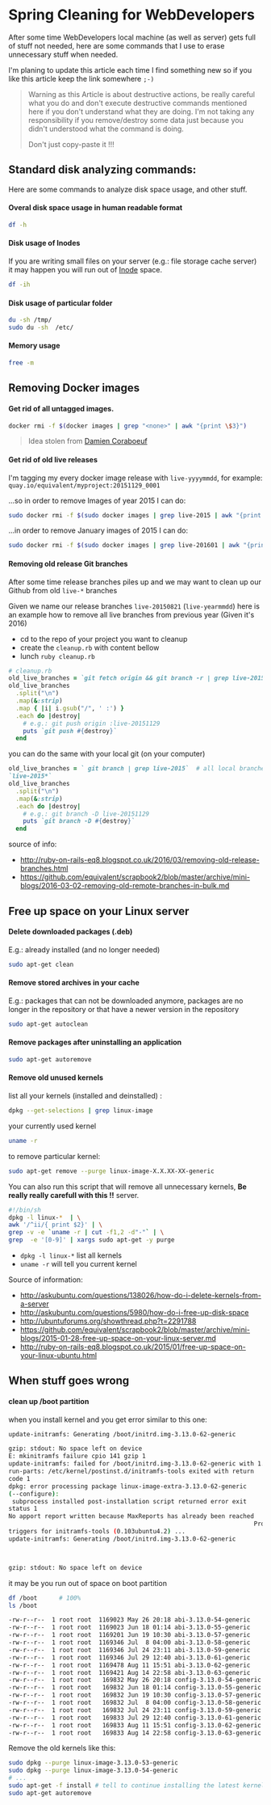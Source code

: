 # Spring Cleaning for WebDevelopers

After some time WebDevelopers local machine (as well as server) gets
full of stuff not needed, here are some commands that I use to erase
unnecessary stuff when needed.

I'm planing to update this article each time I find something new
so if you like this article keep the link somewhere `;-)`

> Warning as this Article is about destructive actions, be really
> careful what you do and don't execute destructive commands mentioned
> here if you don't understand what they are doing.
> I'm not taking any responsibility if you
> remove/destroy some data just because you didn't understood what the
> command is doing.
>
> Don't just copy-paste it !!!


## Standard disk analyzing commands:

Here are some commands to analyze disk space usage, and other stuff.

#### Overal disk space usage in human readable format

```bash
df -h
```

#### Disk usage of Inodes

If you are writing small files on your server (e.g.: file storage cache server) it may happen you will run
out of [Inode](https://en.wikipedia.org/wiki/Inode) space.

```bash
df -ih
```

#### Disk usage of particular folder

```bash
du -sh /tmp/
sudo du -sh  /etc/
```

#### Memory usage

```bash
free -m
```

## Removing Docker images

#### Get rid of all untagged images.

```bash
docker rmi -f $(docker images | grep "<none>" | awk "{print \$3}")
```

> Idea stolen from [Damien Coraboeuf](https://forums.docker.com/t/command-to-remove-all-unused-images/20/4)

#### Get rid of old live releases

I'm tagging my every docker image release with `live-yyyymmdd`, for
example: `quay.io/equivalent/myproject:20151129_0001`


...so in order to remove Images of year 2015 I can do:

```bash
sudo docker rmi -f $(sudo docker images | grep live-2015 | awk "{print \$3}")
```

...in order to remove January images of 2015 I can do:

```bash
sudo docker rmi -f $(sudo docker images | grep live-201601 | awk "{print \$3}")
```

#### Removing old release Git branches

After some time release branches piles up and we may want to clean up
our Github from old `live-*` branches

Given we name our release branches `live-20150821` (`live-yearmmdd`) here is an example how to remove all live branches from previous year (Given it's 2016)

* cd to the repo of your project you want to cleanup
* create the `cleanup.rb` with content bellow
* lunch `ruby cleanup.rb`

```ruby
# cleanup.rb
old_live_branches = `git fetch origin && git branch -r | grep live-2015`  # all branches `live-2015*`
old_live_branches
  .split("\n")
  .map(&:strip)
  .map { |i| i.gsub("/", ' :') }
  .each do |destroy|
    # e.g.: git push origin :live-20151129
    puts `git push #{destroy}`
  end
```

you can do the same with your local git (on your computer)

```ruby
old_live_branches = ` git branch | grep live-2015`  # all local branches
`live-2015*`
old_live_branches
  .split("\n")
  .map(&:strip)
  .each do |destroy|
    # e.g.: git branch -D live-20151129
    puts `git branch -D #{destroy}`
  end
```

source of info:

* http://ruby-on-rails-eq8.blogspot.co.uk/2016/03/removing-old-release-branches.html
* https://github.com/equivalent/scrapbook2/blob/master/archive/mini-blogs/2016-03-02-removing-old-remote-branches-in-bulk.md


## Free up space on your Linux server

#### Delete downloaded packages (.deb) 

E.g.: already installed (and no longer needed)

```bash
sudo apt-get clean
```

#### Remove stored archives in your cache 

E.g.:  packages that can not be downloaded anymore, packages are no
longer in the repository or that have a newer version in the repository

```bash
sudo apt-get autoclean
```

#### Remove packages after uninstalling an application

```bash
sudo apt-get autoremove
```

#### Remove old unused kernels

list all your kernels (installed and deinstalled) :

```bash
dpkg --get-selections | grep linux-image
```

your currently used kernel

```bash
uname -r
```

to remove  particular kernel:

```bash
sudo apt-get remove --purge linux-image-X.X.XX-XX-generic
```

You can also run this script that will remove all unnecessary  kernels,
**Be really really carefull with this !!**
server.

```bash
#!/bin/sh
dpkg -l linux-*  | \
awk '/^ii/{ print $2}' | \
grep -v -e `uname -r | cut -f1,2 -d"-"` | \
grep  -e '[0-9]' | xargs sudo apt-get -y purge
```

* `dpkg -l linux-*` list all kernels
* `uname -r` will tell you current kernel

Source of information:

* http://askubuntu.com/questions/138026/how-do-i-delete-kernels-from-a-server
* http://askubuntu.com/questions/5980/how-do-i-free-up-disk-space
* http://ubuntuforums.org/showthread.php?t=2291788
* https://github.com/equivalent/scrapbook2/blob/master/archive/mini-blogs/2015-01-28-free-up-space-on-your-linux-server.md
* http://ruby-on-rails-eq8.blogspot.co.uk/2015/01/free-up-space-on-your-linux-ubuntu.html


## When stuff goes wrong

#### clean up /boot partition

when you install kernel and you get error similar to this one: 

```bash
update-initramfs: Generating /boot/initrd.img-3.13.0-62-generic

gzip: stdout: No space left on device
E: mkinitramfs failure cpio 141 gzip 1
update-initramfs: failed for /boot/initrd.img-3.13.0-62-generic with 1.
run-parts: /etc/kernel/postinst.d/initramfs-tools exited with return
code 1
dpkg: error processing package linux-image-extra-3.13.0-62-generic
(--configure):
 subprocess installed post-installation script returned error exit
status 1
No apport report written because MaxReports has already been reached
                                                                    Processing
triggers for initramfs-tools (0.103ubuntu4.2) ...
update-initramfs: Generating /boot/initrd.img-3.13.0-62-generic



gzip: stdout: No space left on device
```

it may be you run out of space on boot partition

```bash
df /boot      # 100%
ls /boot
```

```bash
-rw-r--r--  1 root root  1169023 May 26 20:18 abi-3.13.0-54-generic
-rw-r--r--  1 root root  1169023 Jun 18 01:14 abi-3.13.0-55-generic
-rw-r--r--  1 root root  1169201 Jun 19 10:30 abi-3.13.0-57-generic
-rw-r--r--  1 root root  1169346 Jul  8 04:00 abi-3.13.0-58-generic
-rw-r--r--  1 root root  1169346 Jul 24 23:11 abi-3.13.0-59-generic
-rw-r--r--  1 root root  1169346 Jul 29 12:40 abi-3.13.0-61-generic
-rw-r--r--  1 root root  1169478 Aug 11 15:51 abi-3.13.0-62-generic
-rw-r--r--  1 root root  1169421 Aug 14 22:58 abi-3.13.0-63-generic
-rw-r--r--  1 root root   169832 May 26 20:18 config-3.13.0-54-generic
-rw-r--r--  1 root root   169832 Jun 18 01:14 config-3.13.0-55-generic
-rw-r--r--  1 root root   169832 Jun 19 10:30 config-3.13.0-57-generic
-rw-r--r--  1 root root   169832 Jul  8 04:00 config-3.13.0-58-generic
-rw-r--r--  1 root root   169832 Jul 24 23:11 config-3.13.0-59-generic
-rw-r--r--  1 root root   169833 Jul 29 12:40 config-3.13.0-61-generic
-rw-r--r--  1 root root   169833 Aug 11 15:51 config-3.13.0-62-generic
-rw-r--r--  1 root root   169833 Aug 14 22:58 config-3.13.0-63-generic
```

Remove the old kernels like this:

```bash
sudo dpkg --purge linux-image-3.13.0-53-generic
sudo dpkg --purge linux-image-3.13.0-54-generic
# ...
sudo apt-get -f install # tell to continue installing the latest kernel
sudo apt-get autoremove
```


